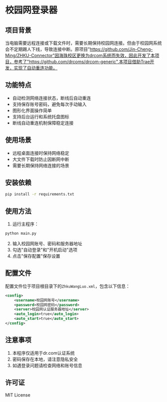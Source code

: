 # 校园网登录器

## 项目背景

当电脑需要远程连接或下载文件时，需要长期保持校园网连接。但由于校园网系统会不定期踢人下线，导致连接中断。原项目"https://github.com/Jin-Cheng-Ming/ZHKU-Connector"因海珠校区更换为drcom系统而失效，因此开发了本项目，参考了"https://github.com/drcoms/drcom-generic",本项目借助Trae开发，实现了自动重连功能。

## 功能特点

- 自动检测网络连接状态，断线后自动重连
- 支持保存账号密码，避免每次手动输入
- 图形化界面操作简单
- 支持后台运行和系统托盘图标
- 断线自动重连机制保障稳定连接

## 使用场景

- 远程桌面连接时保持网络稳定
- 大文件下载时防止因断网中断
- 需要长期保持网络连接的场景

## 安装依赖

```bash
pip install -r requirements.txt
```

## 使用方法

1. 运行主程序：
```bash
python main.py
```
2. 输入校园网账号、密码和服务器地址
3. 勾选"自动登录"和"开机启动"选项
4. 点击"保存配置"保存设置

## 配置文件

配置文件位于项目根目录下的`ZhkuWangLuo.xml`，包含以下信息：
```xml
<config>
    <username>校园网账号</username>
    <password>校园网密码</password>
    <server>校园网认证服务器地址</server>
    <auto_login>true</auto_login>
    <auto_start>true</auto_start>
</config>
```

## 注意事项

1. 本程序仅适用于dr.com认证系统
2. 密码保存在本地，请注意隐私安全
3. 如遇登录问题请检查网络和账号信息

## 许可证

MIT License
